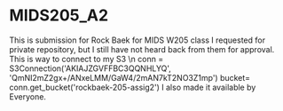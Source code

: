 # MIDS205_A2
This is submission for Rock Baek for MIDS W205 class
I requested for private repository, but I still have not heard back from them for approval. 
This is way to connect to my S3 \n
conn = S3Connection('AKIAJZGVFFBC3QQNHLYQ', 'QmNI2mZ2gx+/ANxeLMM/GaW4/2mAN7kT2NO3Z1mp')
bucket= conn.get_bucket('rockbaek-205-assig2')
I also made it available by Everyone. 
